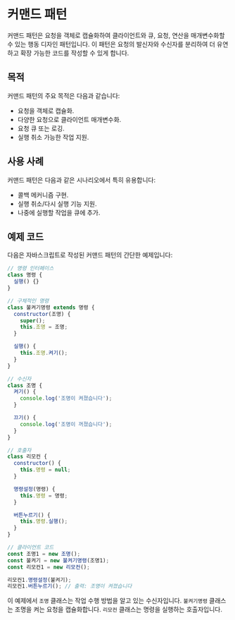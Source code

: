# 커맨드 패턴

커맨드 패턴은 요청을 객체로 캡슐화하여 클라이언트와 큐, 요청, 연산을 매개변수화할 수 있는 행동 디자인 패턴입니다. 이 패턴은 요청의 발신자와 수신자를 분리하여 더 유연하고 확장 가능한 코드를 작성할 수 있게 합니다.

## 목적

커맨드 패턴의 주요 목적은 다음과 같습니다:

- 요청을 객체로 캡슐화.
- 다양한 요청으로 클라이언트 매개변수화.
- 요청 큐 또는 로깅.
- 실행 취소 가능한 작업 지원.

## 사용 사례

커맨드 패턴은 다음과 같은 시나리오에서 특히 유용합니다:

- 콜백 메커니즘 구현.
- 실행 취소/다시 실행 기능 지원.
- 나중에 실행할 작업을 큐에 추가.

## 예제 코드

다음은 자바스크립트로 작성된 커맨드 패턴의 간단한 예제입니다:

```javascript
// 명령 인터페이스
class 명령 {
  실행() {}
}

// 구체적인 명령
class 불켜기명령 extends 명령 {
  constructor(조명) {
    super();
    this.조명 = 조명;
  }

  실행() {
    this.조명.켜기();
  }
}

// 수신자
class 조명 {
  켜기() {
    console.log('조명이 켜졌습니다');
  }

  끄기() {
    console.log('조명이 꺼졌습니다');
  }
}

// 호출자
class 리모컨 {
  constructor() {
    this.명령 = null;
  }

  명령설정(명령) {
    this.명령 = 명령;
  }

  버튼누르기() {
    this.명령.실행();
  }
}

// 클라이언트 코드
const 조명1 = new 조명();
const 불켜기 = new 불켜기명령(조명1);
const 리모컨1 = new 리모컨();

리모컨1.명령설정(불켜기);
리모컨1.버튼누르기(); // 출력: 조명이 켜졌습니다
```

이 예제에서 `조명` 클래스는 작업 수행 방법을 알고 있는 수신자입니다. `불켜기명령` 클래스는 조명을 켜는 요청을 캡슐화합니다. `리모컨` 클래스는 명령을 실행하는 호출자입니다.
